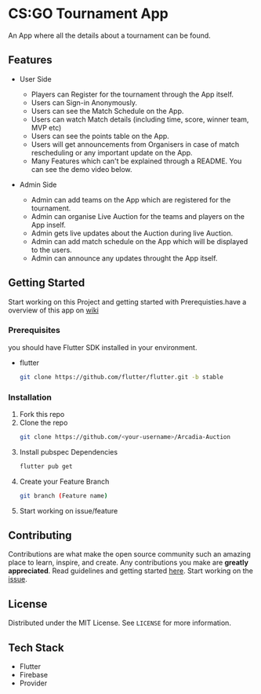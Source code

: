 # CS:GO Tournament App

An App where all the details about a tournament can be found.

## Features

- User Side

  - Players can Register for the tournament through the App itself.
  - Users can Sign-in Anonymously.
  - Users can see the Match Schedule on the App.
  - Users can watch Match details (including time, score, winner team, MVP etc)
  - Users can see the points table on the App.
  - Users will get announcements from Organisers in case of match rescheduling or any important update on the App.
  - Many Features which can't be explained through a README. You can see the demo video below.

- Admin Side
  - Admin can add teams on the App which are registered for the tournament.
  - Admin can organise Live Auction for the teams and players on the App inself.
  - Admin gets live updates about the Auction during live Auction.
  - Admin can add match schedule on the App which will be displayed to the users.
  - Admin can announce any updates throught the App itself.


<!-- GETTING STARTED -->
## Getting Started

Start working on this Project and getting started with Prerequisties.have a overview of this app on [wiki](https://github.com/iiitv/Arcadia-Auction/wiki)

### Prerequisites

you should have Flutter SDK installed in your environment.
* flutter
  ```sh
  git clone https://github.com/flutter/flutter.git -b stable
  ```

### Installation

1. Fork this repo
2. Clone the repo
   ```sh
   git clone https://github.com/<your-username>/Arcadia-Auction
   ```
3. Install pubspec Dependencies
   ```sh
   flutter pub get
   ```
4. Create your Feature Branch 
   ```sh
   git branch (Feature name)
   ```
5. Start working on issue/feature

## Contributing

Contributions are what make the open source community such an amazing place to learn, inspire, and create. Any contributions you make are **greatly appreciated**.
Read guidelines and getting started [here](https://github.com/iiitv/Arcadia-Auction/blob/main/CONTRIBUTION.md). Start working on the [issue](https://github.com/iiitv/Arcadia-Auction/issues).

<!-- LICENSE -->
## License

Distributed under the MIT License. See `LICENSE` for more information.

## Tech Stack

- Flutter
- Firebase
- Provider
